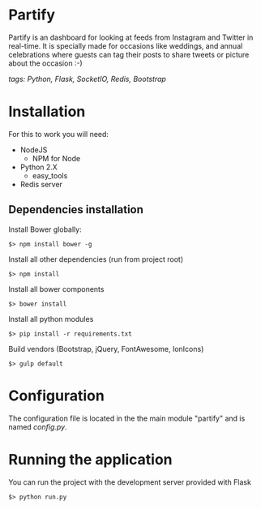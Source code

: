 # Partify
Partify is an dashboard for looking at feeds from Instagram and Twitter in real-time. 
It is specially made for occasions like weddings, and annual celebrations where guests can tag their posts to share 
tweets or picture about the occasion :-)

*tags: Python, Flask, SocketIO, Redis, Bootstrap*

# Installation

For this to work you will need:
* NodeJS
    * NPM for Node
* Python 2.X
    * easy_tools
* Redis server

## Dependencies installation

Install Bower globally:
```
$> npm install bower -g
```

Install all other dependencies (run from project root)
```
$> npm install
```

Install all bower components
```
$> bower install
```

Install all python modules
```
$> pip install -r requirements.txt
```

Build vendors (Bootstrap, jQuery, FontAwesome, IonIcons)
```
$> gulp default
```

# Configuration 

The configuration file is located in the the main module "partify" and is named *config.py*.

# Running the application
You can run the project with the development server provided with Flask
```
$> python run.py
```